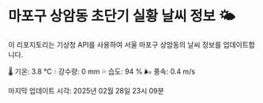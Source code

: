 
# 마포구 상암동 초단기 실황 날씨 정보 🌤️

이 리포지토리는 기상청 API를 사용하여 서울 마포구 상암동의 날씨 정보를 업데이트합니다. 

🌡️ 기온: 3.8 ℃
💧 강수량: 0 mm
💦 습도: 94 %
🌬️ 풍속: 0.4 m/s

마지막 업데이트 시각: 2025년 02월 28일 23시 09분    
